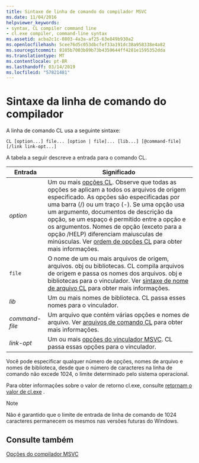 ```yaml
---
title: Sintaxe de linha de comando do compilador MSVC
ms.date: 11/04/2016
helpviewer_keywords:
- syntax, CL compiler command line
- cl.exe compiler, command-line syntax
ms.assetid: acba2c1c-0803-4a3a-af25-63e849b930a2
ms.openlocfilehash: 5cee76d5c053dbcfef33a191dc38a958338e4a82
ms.sourcegitcommit: 8105b7003b89b73b4359644ff4281e1595352dda
ms.translationtype: MT
ms.contentlocale: pt-BR
ms.lasthandoff: 03/14/2019
ms.locfileid: "57821481"
---
```

# <a name="compiler-command-line-syntax"></a>Sintaxe da linha de comando do compilador

A linha de comando CL usa a seguinte sintaxe:

```
CL [option...] file... [option | file]... [lib...] [@command-file] [/link link-opt...]
```

A tabela a seguir descreve a entrada para o comando CL.

|Entrada|Significado|
|-----------|-------------|
|*option*|Um ou mais [opções CL](compiler-options.md). Observe que todas as opções se aplicam a todos os arquivos de origem especificado. As opções são especificadas por uma barra (/) ou um traço (-). Se uma opção usa um argumento, documentos de descrição da opção, se um espaço é permitido entre a opção e os argumentos. Nomes de opção (exceto para a opção /HELP) diferenciam maiusculas de minúsculas. Ver [ordem de opções CL](order-of-cl-options.md) para obter mais informações.|
|`file`|O nome de um ou mais arquivos de origem, arquivos. obj ou bibliotecas. CL compila arquivos de origem e passa os nomes dos arquivos. obj e bibliotecas para o vinculador. Ver [sintaxe de nome de arquivo CL](cl-filename-syntax.md) para obter mais informações.|
|*lib*|Um ou mais nomes de biblioteca. CL passa esses nomes para o vinculador.|
|*command-file*|Um arquivo que contém várias opções e nomes de arquivo. Ver [arquivos de comando CL](cl-command-files.md) para obter mais informações.|
|*link-opt*|Um ou mais [opções do vinculador MSVC](linker-options.md). CL passa essas opções para o vinculador.|

Você pode especificar qualquer número de opções, nomes de arquivo e nomes de biblioteca, desde que o número de caracteres na linha de comando não excede 1024, o limite determinado pelo sistema operacional.

Para obter informações sobre o valor de retorno cl.exe, consulte [retornam o valor de cl.exe](return-value-of-cl-exe.md) .

> [!NOTE]
>  Não é garantido que o limite de entrada de linha de comando de 1024 caracteres permanecem os mesmos nas versões futuras do Windows.

## <a name="see-also"></a>Consulte também

[Opções do compilador MSVC](compiler-options.md)
